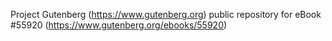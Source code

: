 Project Gutenberg (https://www.gutenberg.org) public repository for
eBook #55920 (https://www.gutenberg.org/ebooks/55920)
